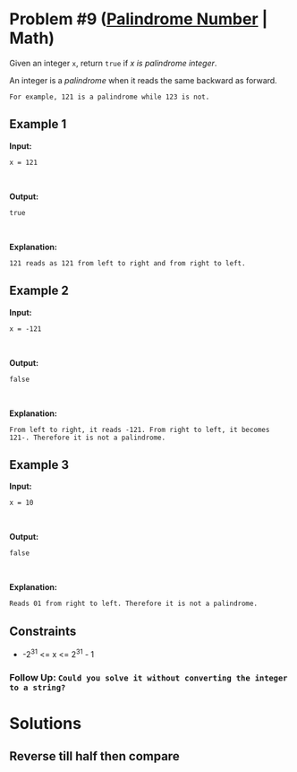 # Problem #9 ([Palindrome Number](https://leetcode.com/problems/palindrome-number/) | Math)

Given an integer `x`, return `true` if *x is palindrome integer*.

An integer is a *palindrome* when it reads the same backward as forward.

    For example, 121 is a palindrome while 123 is not.

## Example 1
**Input:**

    x = 121
<br/>

**Output:**

    true
<br/>

**Explanation:**

    121 reads as 121 from left to right and from right to left.

## Example 2
**Input:**

    x = -121
<br/>

**Output:**

    false
<br/>

**Explanation:**

    From left to right, it reads -121. From right to left, it becomes 121-. Therefore it is not a palindrome.

## Example 3
**Input:**

    x = 10
<br/>

**Output:**

    false
<br/>

**Explanation:**

    Reads 01 from right to left. Therefore it is not a palindrome.

## Constraints
- -2<sup>31</sup> <= x <= 2<sup>31</sup> - 1

### Follow Up: `Could you solve it without converting the integer to a string?`

# Solutions

## Reverse till half then compare
